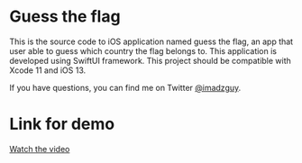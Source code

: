 # Guess the flag
This is the source code to iOS application named guess the flag, an app that user able to guess which country the flag belongs to. This application is developed using SwiftUI framework. This project should be compatible with Xcode 11 and iOS 13.

If you have questions, you can find me on Twitter [@imadzguy](https://twitter.com/imadzguy).

# Link for demo
[Watch the video](https://twitter.com/imadzguy/status/1197082530622648320?s=20)
